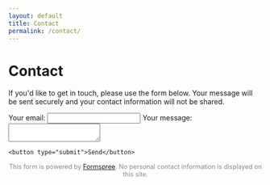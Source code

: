 ```yaml
---
layout: default
title: Contact
permalink: /contact/
---
```



<link rel="stylesheet" href="/assets/minima-overrides.css">
<link rel="stylesheet" href="/assets/contact.css">


<div class="contact-container">
  <h1>Contact</h1>
  <p>If you'd like to get in touch, please use the form below. Your message will be sent securely and your contact information will not be shared.</p>

  <form action="https://formspree.io/f/xeokyezn" method="POST">
    <label>
      Your email:
      <input type="email" name="email">
    </label>
    <label>
      Your message:
      <textarea name="message"></textarea>
    </label>
    
    <button type="submit">Send</button>
  </form>

  <p style="font-size: 0.9em; color: #888; text-align: center;">This form is powered by <a href="https://formspree.io/" target="_blank" rel="noopener">Formspree</a>. No personal contact information is displayed on this site.</p>
</div>
